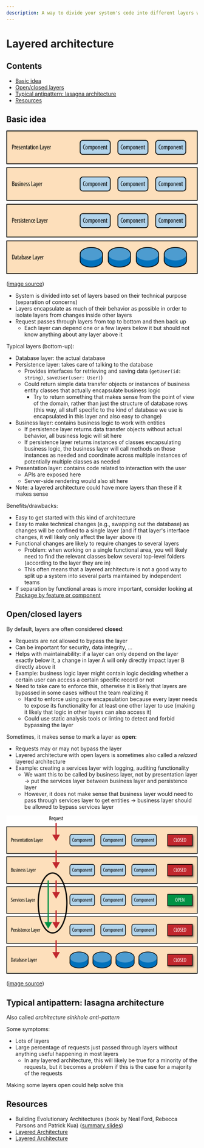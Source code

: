 ```yaml
---
description: A way to divide your system's code into different layers with different purposes
---
```


# Layered architecture

## Contents

-   [Basic idea](#basic-idea)
-   [Open/closed layers](#openclosed-layers)
-   [Typical antipattern: lasagna architecture](#typical-antipattern-lasagna-architecture)
-   [Resources](#resources)

## Basic idea

![Layered architecture](_img/Layered-architecture/layered-architecture.png)

([image source](https://www.oreilly.com/library/view/software-architecture-patterns/9781491971437/ch01.html))

-   System is divided into set of layers based on their technical purpose (separation of concerns)
-   Layers encapsulate as much of their behavior as possible in order to isolate layers from changes inside other layers
-   Request passes through layers from top to bottom and then back up
    -   Each layer can depend one or a few layers below it but should not know anything about any layer above it

Typical layers (bottom-up):

-   Database layer: the actual database
-   Persistence layer: takes care of talking to the database
    -   Provides interfaces for retrieving and saving data (`getUser(id: string)`, `saveUser(user: User)`) 
    -   Could return simple data transfer objects or instances of business entity classes that actually encapsulate business logic
        -   Try to return something that makes sense from the point of view of the domain, rather than just the structure of database rows (this way, all stuff specific to the kind of database we use is encapsulated in this layer and also easy to change)
-   Business layer: contains business logic to work with entities
    -   If persistence layer returns data transfer objects without actual behavior, all business logic will sit here
    -   If persistence layer returns instances of classes encapsulating business logic, the business layer will call methods on those instances as needed and coordinate across multiple instances of potentially multiple classes as needed
-   Presentation layer: contains code related to interaction with the user
    -   APIs are exposed here
    -   Server-side rendering would also sit here
-   Note: a layered architecture could have more layers than these if it makes sense

Benefits/drawbacks:

-   Easy to get started with this kind of architecture
-   Easy to make technical changes (e.g., swapping out the database) as changes will be confined to a single layer (and if that layer's interface changes, it will likely only affect the layer above it)
-   Functional changes are likely to require changes to several layers
    -   Problem: when working on a single functional area, you will likely need to find the relevant classes below several top-level folders (according to the layer they are in)
    -   This often means that a layered architecture is not a good way to split up a system into several parts maintained by independent teams
-   If separation by functional areas is more important, consider looking at [Package by feature or component](./Package-by-feature-or-component.md)

## Open/closed layers

By default, layers are often considered **closed**:

-   Requests are not allowed to bypass the layer
-   Can be important for security, data integrity, ...
-   Helps with maintainability: if a layer can only depend on the layer exactly below it, a change in layer A will only directly impact layer B directly above it
-   Example: business logic layer might contain logic deciding whether a certain user can access a certain specific record or not
-   Need to take care to enforce this, otherwise it is likely that layers are bypassed in some cases without the team realizing it
    -   Hard to enforce using pure encapsulation because every layer needs to expose its functionality for at least one other layer to use (making it likely that logic in other layers can also access it)
    -   Could use static analysis tools or linting to detect and forbid bypassing the layer

Sometimes, it makes sense to mark a layer as **open**:

-   Requests may or may not bypass the layer
-   Layered architecture with open layers is sometimes also called a _relaxed_ layered architecture
-   Example: creating a services layer with logging, auditing functionality
    -   We want this to be called by business layer, not by presentation layer -> put the services layer between business layer and persistence layer
    -   However, it does not make sense that business layer would need to pass through services layer to get entities -> business layer should be allowed to bypass services layer

![Layered architecture](_img/Layered-architecture/open-closed-layers.png)

([image source](https://www.oreilly.com/library/view/software-architecture-patterns/9781491971437/ch01.html))

## Typical antipattern: lasagna architecture

Also called _architecture sinkhole anti-pattern_

Some symptoms:

-   Lots of layers
-   Large percentage of requests just passed through layers without anything useful happening in most layers
    -   In any layered architecture, this will likely be true for a minority of the requests, but it becomes a problem if this is the case for a majority of the requests

Making some layers open could help solve this

## Resources

-   Building Evolutionary Architectures (book by Neal Ford, Rebecca Parsons and Patrick Kua) ([summary slides](http://nealford.com/downloads/Evolutionary_Architecture_Keynote_by_Neal_Ford.pdf))
-   [Layered Architecture](https://www.oreilly.com/library/view/software-architecture-patterns/9781491971437/ch01.html)
-   [Layered Architecture](https://herbertograca.com/2017/08/03/layered-architecture/)
